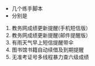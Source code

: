 * 几个练手脚本
* 分别是
1. 教务网成绩更新提醒(手机短信版）
2. 教务网成绩更新提醒(邮件提醒版）
3. 有雨天气早上短信提醒带伞
4. 图书馆书籍自动续借及到期提醒
5. 无准考证号多线程暴力查六级成绩
